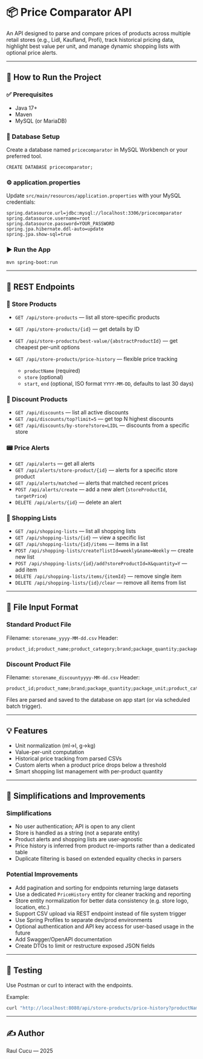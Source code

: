 # 📦 Price Comparator API

An API designed to parse and compare prices of products across multiple retail stores (e.g., Lidl, Kaufland, Profi), track historical pricing data, highlight best value per unit, and manage dynamic shopping lists with optional price alerts.

---

## 🚀 How to Run the Project

### ✅ Prerequisites

* Java 17+
* Maven
* MySQL (or MariaDB)

### 📂 Database Setup

Create a database named `pricecomparator` in MySQL Workbench or your preferred tool.

```
CREATE DATABASE pricecomparator;
```

### ⚙️ application.properties

Update `src/main/resources/application.properties` with your MySQL credentials:

```properties
spring.datasource.url=jdbc:mysql://localhost:3306/pricecomparator
spring.datasource.username=root
spring.datasource.password=YOUR_PASSWORD
spring.jpa.hibernate.ddl-auto=update
spring.jpa.show-sql=true
```

### ▶️ Run the App

```bash
mvn spring-boot:run
```

---

## 🔗 REST Endpoints

### 📘 Store Products

* `GET /api/store-products` — list all store-specific products
* `GET /api/store-products/{id}` — get details by ID
* `GET /api/store-products/best-value/{abstractProductId}` — get cheapest per-unit options
* `GET /api/store-products/price-history` — flexible price tracking

  * `productName` (required)
  * `store` (optional)
  * `start`, `end` (optional, ISO format `YYYY-MM-DD`, defaults to last 30 days)

### 💸 Discount Products

* `GET /api/discounts` — list all active discounts
* `GET /api/discounts/top?limit=5` — get top N highest discounts
* `GET /api/discounts/by-store?store=LIDL` — discounts from a specific store

### 📟 Price Alerts

* `GET /api/alerts` — get all alerts
* `GET /api/alerts/store-product/{id}` — alerts for a specific store product
* `GET /api/alerts/matched` — alerts that matched recent prices
* `POST /api/alerts/create` — add a new alert (`storeProductId`, `targetPrice`)
* `DELETE /api/alerts/{id}` — delete an alert

### 🛒 Shopping Lists

* `GET /api/shopping-lists` — list all shopping lists
* `GET /api/shopping-lists/{id}` — view a specific list
* `GET /api/shopping-lists/{id}/items` — items in a list
* `POST /api/shopping-lists/create?listId=weekly&name=Weekly` — create new list
* `POST /api/shopping-lists/{id}/add?storeProductId=X&quantity=Y` — add item
* `DELETE /api/shopping-lists/items/{itemId}` — remove single item
* `DELETE /api/shopping-lists/{id}/clear` — remove all items from list

---

## 📂 File Input Format

### Standard Product File

Filename: `storename_yyyy-MM-dd.csv`
Header:

```
product_id;product_name;product_category;brand;package_quantity;package_unit;price;currency
```

### Discount Product File

Filename: `storename_discountyyyy-MM-dd.csv`
Header:

```
product_id;product_name;brand;package_quantity;package_unit;product_category;from_date;to_date;percentage_of_discount
```

Files are parsed and saved to the database on app start (or via scheduled batch trigger).

---

## 💡 Features

* Unit normalization (ml->l, g->kg)
* Value-per-unit computation
* Historical price tracking from parsed CSVs
* Custom alerts when a product price drops below a threshold
* Smart shopping list management with per-product quantity

---

## 🔧 Simplifications and Improvements

### Simplifications

* No user authentication; API is open to any client
* Store is handled as a string (not a separate entity)
* Product alerts and shopping lists are user-agnostic
* Price history is inferred from product re-imports rather than a dedicated table
* Duplicate filtering is based on extended equality checks in parsers

### Potential Improvements

* Add pagination and sorting for endpoints returning large datasets
* Use a dedicated `PriceHistory` entity for cleaner tracking and reporting
* Store entity normalization for better data consistency (e.g. store logo, location, etc.)
* Support CSV upload via REST endpoint instead of file system trigger
* Use Spring Profiles to separate dev/prod environments
* Optional authentication and API key access for user-based usage in the future
* Add Swagger/OpenAPI documentation
* Create DTOs to limit or restructure exposed JSON fields

---

## 🧪 Testing

Use Postman or curl to interact with the endpoints.

Example:

```bash
curl "http://localhost:8080/api/store-products/price-history?productName=lapte&store=LIDL"
```

---

## ✍️ Author

Raul Cucu — 2025
